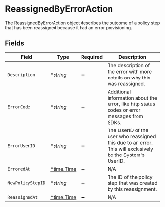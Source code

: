 # ReassignedByErrorAction

The ReassignedByErrorAction object describes the outcome of a policy step that has been reassigned because it had an error provisioning.


## Fields

| Field                                                                                                     | Type                                                                                                      | Required                                                                                                  | Description                                                                                               |
| --------------------------------------------------------------------------------------------------------- | --------------------------------------------------------------------------------------------------------- | --------------------------------------------------------------------------------------------------------- | --------------------------------------------------------------------------------------------------------- |
| `Description`                                                                                             | **string*                                                                                                 | :heavy_minus_sign:                                                                                        | The description of the error with more details on why this was reassigned.                                |
| `ErrorCode`                                                                                               | **string*                                                                                                 | :heavy_minus_sign:                                                                                        | Additional information about the error, like http status codes or error messages from SDKs.               |
| `ErrorUserID`                                                                                             | **string*                                                                                                 | :heavy_minus_sign:                                                                                        | The UserID of the user who reassigned this due to an error. This will exclusively be the System's UserID. |
| `ErroredAt`                                                                                               | [*time.Time](https://pkg.go.dev/time#Time)                                                                | :heavy_minus_sign:                                                                                        | N/A                                                                                                       |
| `NewPolicyStepID`                                                                                         | **string*                                                                                                 | :heavy_minus_sign:                                                                                        | The ID of the policy step that was created by this reassignment.                                          |
| `ReassignedAt`                                                                                            | [*time.Time](https://pkg.go.dev/time#Time)                                                                | :heavy_minus_sign:                                                                                        | N/A                                                                                                       |